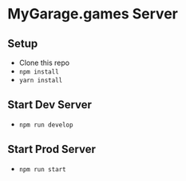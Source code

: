 # MyGarage.games Server

## Setup
- Clone this repo
- `npm install`
- `yarn install`

## Start Dev Server
- `npm run develop`

## Start Prod Server
- `npm run start`
